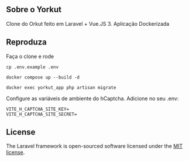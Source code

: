 ## Sobre o Yorkut

Clone do Orkut feito em Laravel + Vue.JS 3.
Aplicação Dockerizada

## Reproduza

Faça o clone e rode

``cp .env.example .env``

``docker compose up --build -d``

``docker exec yorkut_app php artisan migrate``

Configure as variáveis de ambiente do hCaptcha. Adicione no seu .env:
```
VITE_H_CAPTCHA_SITE_KEY=
VITE_H_CAPTCHA_SITE_SECRET=
```

## License

The Laravel framework is open-sourced software licensed under the [MIT license](https://opensource.org/licenses/MIT).
